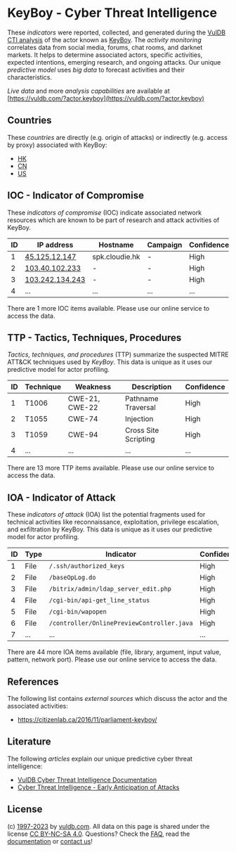 # KeyBoy - Cyber Threat Intelligence

These _indicators_ were reported, collected, and generated during the [VulDB CTI analysis](https://vuldb.com/?kb.cti) of the actor known as [KeyBoy](https://vuldb.com/?actor.keyboy). The _activity monitoring_ correlates data from social media, forums, chat rooms, and darknet markets. It helps to determine associated actors, specific activities, expected intentions, emerging research, and ongoing attacks. Our unique _predictive model_ uses _big data_ to forecast activities and their characteristics.

_Live data_ and more _analysis capabilities_ are available at [https://vuldb.com/?actor.keyboy](https://vuldb.com/?actor.keyboy)

## Countries

These _countries_ are directly (e.g. origin of attacks) or indirectly (e.g. access by proxy) associated with KeyBoy:

* [HK](https://vuldb.com/?country.hk)
* [CN](https://vuldb.com/?country.cn)
* [US](https://vuldb.com/?country.us)

## IOC - Indicator of Compromise

These _indicators of compromise_ (IOC) indicate associated network resources which are known to be part of research and attack activities of KeyBoy.

ID | IP address | Hostname | Campaign | Confidence
-- | ---------- | -------- | -------- | ----------
1 | [45.125.12.147](https://vuldb.com/?ip.45.125.12.147) | spk.cloudie.hk | - | High
2 | [103.40.102.233](https://vuldb.com/?ip.103.40.102.233) | - | - | High
3 | [103.242.134.243](https://vuldb.com/?ip.103.242.134.243) | - | - | High
4 | ... | ... | ... | ...

There are 1 more IOC items available. Please use our online service to access the data.

## TTP - Tactics, Techniques, Procedures

_Tactics, techniques, and procedures_ (TTP) summarize the suspected MITRE ATT&CK techniques used by _KeyBoy_. This data is unique as it uses our predictive model for actor profiling.

ID | Technique | Weakness | Description | Confidence
-- | --------- | -------- | ----------- | ----------
1 | T1006 | CWE-21, CWE-22 | Pathname Traversal | High
2 | T1055 | CWE-74 | Injection | High
3 | T1059 | CWE-94 | Cross Site Scripting | High
4 | ... | ... | ... | ...

There are 13 more TTP items available. Please use our online service to access the data.

## IOA - Indicator of Attack

These _indicators of attack_ (IOA) list the potential fragments used for technical activities like reconnaissance, exploitation, privilege escalation, and exfiltration by KeyBoy. This data is unique as it uses our predictive model for actor profiling.

ID | Type | Indicator | Confidence
-- | ---- | --------- | ----------
1 | File | `/.ssh/authorized_keys` | High
2 | File | `/baseOpLog.do` | High
3 | File | `/bitrix/admin/ldap_server_edit.php` | High
4 | File | `/cgi-bin/api-get_line_status` | High
5 | File | `/cgi-bin/wapopen` | High
6 | File | `/controller/OnlinePreviewController.java` | High
7 | ... | ... | ...

There are 44 more IOA items available (file, library, argument, input value, pattern, network port). Please use our online service to access the data.

## References

The following list contains _external sources_ which discuss the actor and the associated activities:

* https://citizenlab.ca/2016/11/parliament-keyboy/

## Literature

The following _articles_ explain our unique predictive cyber threat intelligence:

* [VulDB Cyber Threat Intelligence Documentation](https://vuldb.com/?kb.cti)
* [Cyber Threat Intelligence - Early Anticipation of Attacks](https://www.scip.ch/en/?labs.20201022)

## License

(c) [1997-2023](https://vuldb.com/?kb.changelog) by [vuldb.com](https://vuldb.com/?kb.about). All data on this page is shared under the license [CC BY-NC-SA 4.0](https://creativecommons.org/licenses/by-nc-sa/4.0/). Questions? Check the [FAQ](https://vuldb.com/?kb.faq), read the [documentation](https://vuldb.com/?kb) or [contact us](https://vuldb.com/?contact)!
